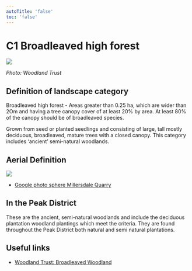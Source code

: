 ```yaml
---
autoTitle: 'false'
toc: 'false'
---
```


# C1 Broadleaved high forest

![](https://report-publishing/media/interpretation-key/c1.png)

_Photo: Woodland Trust_

## Definition of landscape category

Broadleaved high forest - Areas greater than 0.25 ha, which are wider than 2Om and having a tree canopy cover of at least 20% by area. At least 80% of the canopy should be of broadleaved species.

Grown from seed or planted seedlings and consisting of large, tall mostly deciduous, broadleaved, mature trees with a closed canopy. This category includes ‘ancient’ semi-natural woodlands.

## Aerial Definition

![](https://report-publishing/media/interpretation-key/fig3.png)

*   [Google photo sphere Millersdale Quarry](https://goo.gl/maps/LLR5qYkbKaQk7Gdf9)

## In the Peak District

These are the ancient, semi-natural woodlands and include the deciduous plantation woodland plantings which meet the criteria. They are found throughout the Peak District both natural and semi natural plantations. 

## Useful links

*   [Woodland Trust: Broadleaved Woodland](https://www.woodlandtrust.org.uk/trees-woods-and-wildlife/habitats/broadleaved-woodland/)